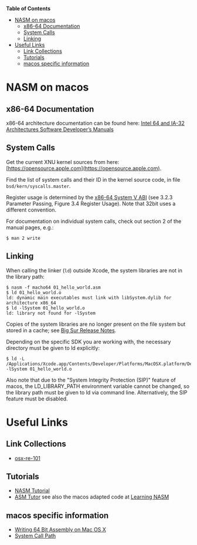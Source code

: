 **Table of Contents**

- [NASM on macos](#nasm-on-macos)
  - [x86-64 Documentation](#x86-64-documentation)
  - [System Calls](#system-calls)
  - [Linking](#linking)
- [Useful Links](#useful-links)
  - [Link Collections](#link-collections)
  - [Tutorials](#tutorials)
  - [macos specific information](#macos-specific-information)


# NASM on macos

## x86-64 Documentation

x86-64 architecture documentation can be found here:
[Intel 64 and IA-32 Architectures Software Developer’s Manuals](https://www.intel.com/content/www/us/en/developer/articles/technical/intel-sdm.html)


## System Calls

Get the current XNU kernel sources from here: [https://opensource.apple.com](https://opensource.apple.com).

Find the list of system calls and their ID in the kernel source code, in file `bsd/kern/syscalls.master`.

Register usage is determined by the [x86-64 System V ABI](https://gitlab.com/x86-psABIs/x86-64-ABI) (see 3.2.3 Parameter Passing, Figure 3.4 Register Usage). Note that 32bit uses a different convention.

For documentation on individual system calls, check out section 2 of the manual pages, e.g.:

```
$ man 2 write
```


## Linking

When calling the linker (`ld`) outside Xcode, the system libraries are not in the library path:
  
```
$ nasm -f macho64 01_hello_world.asm
$ ld 01_hello_world.o
ld: dynamic main executables must link with libSystem.dylib for architecture x86_64
$ ld -lSystem 01_hello_world.o
ld: library not found for -lSystem
```

Copies of the system libraries are no longer present on the file system but stored in a cache; see [Big Sur Release Notes](https://developer.apple.com/documentation/macos-release-notes/macos-big-sur-11_0_1-release-notes).

Depending on the specific SDK you are working with, the necessary directory must be given to ld explicitly:

```
$ ld -L /Applications/Xcode.app/Contents/Developer/Platforms/MacOSX.platform/Developer/SDKs/MacOSX.sdk/usr/lib -lSystem 01_hello_world.o
```

Also note that due to the "System Integrity Protection (SIP)" feature of macos, the LD_LIBRARY_PATH environment variable cannot be changed, so the library path must be given to ld via command line. Alternatively, the SIP feature must be disabled.


# Useful Links

## Link Collections

* [osx-re-101](https://github.com/michalmalik/osx-re-101)

## Tutorials

* [NASM Tutorial](https://cs.lmu.edu/~ray/notes/nasmtutorial)
* [ASM Tutor](https://asmtutor.com)
  see also the macos adapted code at [Learning NASM](https://github.com/lordbaduk/learning-nasm)

## macos specific information

* [Writing 64 Bit Assembly on Mac OS X](http://www.idryman.org/blog/2014/12/02/writing-64-bit-assembly-on-mac-os-x)
* [System Call Path](https://gist.github.com/yrp604/23e86dce9ca12bf514ef)
